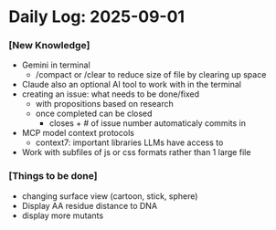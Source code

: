 # Daily Log: 2025-09-01

### [New Knowledge]
- Gemini in terminal 
    - /compact or /clear to reduce size of file by clearing up space 
- Claude also an optional AI tool to work with in the terminal 
- creating an issue: what needs to be done/fixed 
    - with propositions based on research 
    - once completed can be closed 
        - closes + # of issue number automaticaly commits in 
- MCP model context protocols
    - context7: important libraries LLMs have access to
- Work with subfiles of js or css formats rather than 1 large file 
### [Things to be done]
- changing surface view (cartoon, stick, sphere) 
- Display AA residue distance to DNA 
- display more mutants